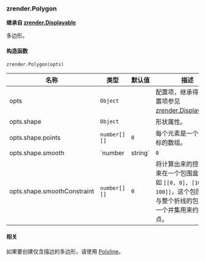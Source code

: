 ---
---

### zrender.Polygon

**继承自 [zrender.Displayable](#zrenderdisplayable)**

多边形。

#### 构造函数

`zrender.Polygon(opts)`

|名称|类型|默认值|描述|
|---|---|---|---|
|opts|`Object`||配置项，继承得到的配置项参见 [zrender.Displayable](#zrenderdisplayable)。|
|opts.shape|`Object`||形状属性。|
|opts.shape.points|`number[][]`|`0`|每个元素是一个横纵坐标的数组。|
|opts.shape.smooth|`number|string`|`0`|圆滑程度，取值范围为 `0` 到 `1` 之间的数字，`0` 表示不圆滑；也可以是特殊字符串 `'spline'` 表示用 Catmull-Rom spline 插值算法，否则默认用贝塞尔曲线插值算法。|
|opts.shape.smoothConstraint|`number[][]`|`0`|将计算出来的控制点约束在一个包围盒内。比如 `[[0, 0], [100, 100]]`，这个包围盒会与整个折线的包围盒做一个并集用来约束控制点。|

#### 相关

如果要创建仅含描边的多边形，请使用 [Polyline](#zrenderpolyline)。
